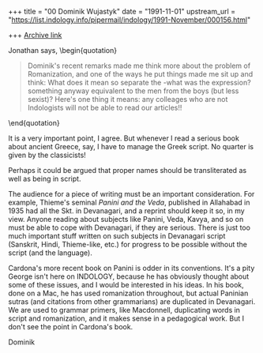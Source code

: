+++
title = "00 Dominik Wujastyk"
date = "1991-11-01"
upstream_url = "https://list.indology.info/pipermail/indology/1991-November/000156.html"

+++
[Archive link](https://list.indology.info/pipermail/indology/1991-November/000156.html)


Jonathan says,
\begin{quotation}

 > Dominik's recent remarks made me think more about the problem of
 > Romanization, and one of the ways he put things made me sit up
 > and think:  What does it mean so separate the -what was the expression?
 > something anyway equivalent to the men from the boys (but less sexist)?
 > Here's one thing it means: any colleages who are not Indologists will
 > not be able to read our articles!!

\end{quotation}

It is a very important point, I agree.  But whenever I read a serious
book about ancient Greece, say, I have to manage the Greek script.  No
quarter is given by the classicists!

Perhaps it could be argued that proper names should be transliterated
as well as being in script.

The audience for a piece of writing must be an important consideration.  For
example, Thieme's seminal _Panini and the Veda_, published in Allahabad in
1935 had all the Skt. in Devanagari, and a reprint should keep it so, in
my view.  Anyone reading about subjects like Panini, Veda, Kavya, and so
on must be able to cope with Devanagari, if they are serious.  There is
just too much important stuff written on such subjects in Devanagari script
(Sanskrit, Hindi, Thieme-like, etc.) for progress to be possible without
the script (and the language).

Cardona's more recent book on Panini is odder in its conventions.  It's
a pity George isn't here on INDOLOGY, because he has obviously thought
about some of these issues, and I would be interested in his ideas.  In
his book, done on a Mac, he has used romanization throughout, but
actual Paninian sutras (and citations from other grammarians) are
duplicated in Devanagari.  We are used to grammar primers, like
Macdonnell, duplicating words in script and romanization, and it makes
sense in a pedagogical work.  But I don't see the point in Cardona's
book.

Dominik







